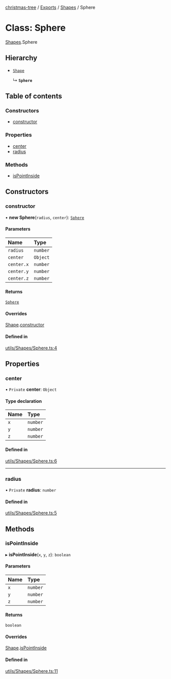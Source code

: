 [christmas-tree](../README.md) / [Exports](../modules.md) / [Shapes](../modules/Shapes.md) / Sphere

# Class: Sphere

[Shapes](../modules/Shapes.md).Sphere

## Hierarchy

- [`Shape`](Shapes.Shape.md)

  ↳ **`Sphere`**

## Table of contents

### Constructors

- [constructor](Shapes.Sphere.md#constructor)

### Properties

- [center](Shapes.Sphere.md#center)
- [radius](Shapes.Sphere.md#radius)

### Methods

- [isPointInside](Shapes.Sphere.md#ispointinside)

## Constructors

### constructor

• **new Sphere**(`radius`, `center`): [`Sphere`](Shapes.Sphere.md)

#### Parameters

| Name | Type |
| :------ | :------ |
| `radius` | `number` |
| `center` | `Object` |
| `center.x` | `number` |
| `center.y` | `number` |
| `center.z` | `number` |

#### Returns

[`Sphere`](Shapes.Sphere.md)

#### Overrides

[Shape](Shapes.Shape.md).[constructor](Shapes.Shape.md#constructor)

#### Defined in

[utils/Shapes/Sphere.ts:4](https://github.com/justinfernald/christmas-tree-lights/blob/49c38ff/src/utils/Shapes/Sphere.ts#L4)

## Properties

### center

• `Private` **center**: `Object`

#### Type declaration

| Name | Type |
| :------ | :------ |
| `x` | `number` |
| `y` | `number` |
| `z` | `number` |

#### Defined in

[utils/Shapes/Sphere.ts:6](https://github.com/justinfernald/christmas-tree-lights/blob/49c38ff/src/utils/Shapes/Sphere.ts#L6)

___

### radius

• `Private` **radius**: `number`

#### Defined in

[utils/Shapes/Sphere.ts:5](https://github.com/justinfernald/christmas-tree-lights/blob/49c38ff/src/utils/Shapes/Sphere.ts#L5)

## Methods

### isPointInside

▸ **isPointInside**(`x`, `y`, `z`): `boolean`

#### Parameters

| Name | Type |
| :------ | :------ |
| `x` | `number` |
| `y` | `number` |
| `z` | `number` |

#### Returns

`boolean`

#### Overrides

[Shape](Shapes.Shape.md).[isPointInside](Shapes.Shape.md#ispointinside)

#### Defined in

[utils/Shapes/Sphere.ts:11](https://github.com/justinfernald/christmas-tree-lights/blob/49c38ff/src/utils/Shapes/Sphere.ts#L11)
